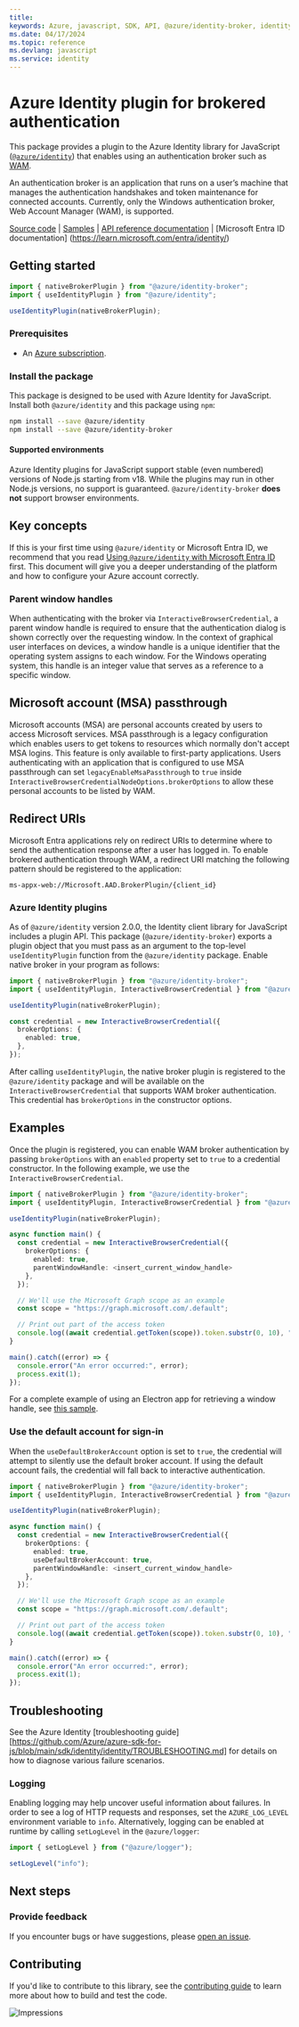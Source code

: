 ```yaml
---
title: 
keywords: Azure, javascript, SDK, API, @azure/identity-broker, identity
ms.date: 04/17/2024
ms.topic: reference
ms.devlang: javascript
ms.service: identity
---
```

# Azure Identity plugin for brokered authentication

This package provides a plugin to the Azure Identity library for JavaScript ([`@azure/identity`](https://npmjs.com/package/@azure/identity)) that enables using an authentication broker such as [WAM](https://learn.microsoft.com/entra/identity-platform/scenario-desktop-acquire-token-wam).

An authentication broker is an application that runs on a user’s machine that manages the authentication handshakes and token maintenance for connected accounts. Currently, only the Windows authentication broker, Web Account Manager (WAM), is supported.

[Source code](https://github.com/Azure/azure-sdk-for-js/tree/main/sdk/identity/identity-broker) | [Samples](https://github.com/Azure/azure-sdk-for-js/blob/main/sdk/identity/identity-broker/samples) | [API reference documentation](https://azuresdkdocs.blob.core.windows.net/$web/javascript/azure-identity-broker/1.0.0-beta.1/index.html) | [Microsoft Entra ID documentation] (https://learn.microsoft.com/entra/identity/)

## Getting started

```typescript
import { nativeBrokerPlugin } from "@azure/identity-broker";
import { useIdentityPlugin } from "@azure/identity";

useIdentityPlugin(nativeBrokerPlugin);
```

### Prerequisites

- An [Azure subscription](https://azure.microsoft.com/free/nodejs/).

### Install the package

This package is designed to be used with Azure Identity for JavaScript. Install both `@azure/identity` and this package using `npm`:

```sh
npm install --save @azure/identity
npm install --save @azure/identity-broker
```

#### Supported environments

Azure Identity plugins for JavaScript support stable (even numbered) versions of Node.js starting from v18. While the plugins may run in other Node.js versions, no support is guaranteed. `@azure/identity-broker` **does not** support browser environments.

## Key concepts

If this is your first time using `@azure/identity` or Microsoft Entra ID, we recommend that you read [Using `@azure/identity` with Microsoft Entra ID](https://github.com/Azure/azure-sdk-for-js/blob/main/documentation/using-azure-identity.md) first. This document will give you a deeper understanding of the platform and how to configure your Azure account correctly.

### Parent window handles

When authenticating with the broker via `InteractiveBrowserCredential`, a parent window handle is required to ensure that the authentication dialog is shown correctly over the requesting window. In the context of graphical user interfaces on devices, a window handle is a unique identifier that the operating system assigns to each window. For the Windows operating system, this handle is an integer value that serves as a reference to a specific window.

## Microsoft account (MSA) passthrough

Microsoft accounts (MSA) are personal accounts created by users to access Microsoft services. MSA passthrough is a legacy configuration which enables users to get tokens to resources which normally don't accept MSA logins. This feature is only available to first-party applications. Users authenticating with an application that is configured to use MSA passthrough can set `legacyEnableMsaPassthrough` to `true` inside `InteractiveBrowserCredentialNodeOptions.brokerOptions` to allow these personal accounts to be listed by WAM.

## Redirect URIs

Microsoft Entra applications rely on redirect URIs to determine where to send the authentication response after a user has logged in. To enable brokered authentication through WAM, a redirect URI matching the following pattern should be registered to the application:

```
ms-appx-web://Microsoft.AAD.BrokerPlugin/{client_id}
```

### Azure Identity plugins

As of `@azure/identity` version 2.0.0, the Identity client library for JavaScript includes a plugin API. This package (`@azure/identity-broker`) exports a plugin object that you must pass as an argument to the top-level `useIdentityPlugin` function from the `@azure/identity` package. Enable native broker in your program as follows:

```typescript
import { nativeBrokerPlugin } from "@azure/identity-broker";
import { useIdentityPlugin, InteractiveBrowserCredential } from "@azure/identity";

useIdentityPlugin(nativeBrokerPlugin);

const credential = new InteractiveBrowserCredential({
  brokerOptions: {
    enabled: true,
  },
});
```

After calling `useIdentityPlugin`, the native broker plugin is registered to the `@azure/identity` package and will be available on the `InteractiveBrowserCredential` that supports WAM broker authentication. This credential has `brokerOptions` in the constructor options.

## Examples

Once the plugin is registered, you can enable WAM broker authentication by passing `brokerOptions` with an `enabled` property set to `true` to a credential constructor. In the following example, we use the `InteractiveBrowserCredential`.

```typescript
import { nativeBrokerPlugin } from "@azure/identity-broker";
import { useIdentityPlugin, InteractiveBrowserCredential } from "@azure/identity";

useIdentityPlugin(nativeBrokerPlugin);

async function main() {
  const credential = new InteractiveBrowserCredential({
    brokerOptions: {
      enabled: true,
      parentWindowHandle: <insert_current_window_handle>
    },
  });

  // We'll use the Microsoft Graph scope as an example
  const scope = "https://graph.microsoft.com/.default";

  // Print out part of the access token
  console.log((await credential.getToken(scope)).token.substr(0, 10), "...");
}

main().catch((error) => {
  console.error("An error occurred:", error);
  process.exit(1);
});
```

For a complete example of using an Electron app for retrieving a window handle, see [this sample](https://github.com/Azure/azure-sdk-for-js/blob/main/sdk/identity/identity-broker/samples/v1/typescript/src/index.ts).

### Use the default account for sign-in

When the `useDefaultBrokerAccount` option is set to `true`, the credential will attempt to silently use the default broker account. If using the default account fails, the credential will fall back to interactive authentication.

```typescript
import { nativeBrokerPlugin } from "@azure/identity-broker";
import { useIdentityPlugin, InteractiveBrowserCredential } from "@azure/identity";

useIdentityPlugin(nativeBrokerPlugin);

async function main() {
  const credential = new InteractiveBrowserCredential({
    brokerOptions: {
      enabled: true,
      useDefaultBrokerAccount: true,
      parentWindowHandle: <insert_current_window_handle>
    },
  });

  // We'll use the Microsoft Graph scope as an example
  const scope = "https://graph.microsoft.com/.default";

  // Print out part of the access token
  console.log((await credential.getToken(scope)).token.substr(0, 10), "...");
}

main().catch((error) => {
  console.error("An error occurred:", error);
  process.exit(1);
});
```

## Troubleshooting

See the Azure Identity [troubleshooting guide][https://github.com/Azure/azure-sdk-for-js/blob/main/sdk/identity/identity/TROUBLESHOOTING.md] for details on how to diagnose various failure scenarios.

### Logging

Enabling logging may help uncover useful information about failures. In order to see a log of HTTP requests and responses, set the `AZURE_LOG_LEVEL` environment variable to `info`. Alternatively, logging can be enabled at runtime by calling `setLogLevel` in the `@azure/logger`:

```typescript
import { setLogLevel } from ("@azure/logger");

setLogLevel("info");
```

## Next steps

### Provide feedback

If you encounter bugs or have suggestions, please [open an issue](https://github.com/Azure/azure-sdk-for-js/issues).

## Contributing

If you'd like to contribute to this library, see the [contributing guide](https://github.com/Azure/azure-sdk-for-js/blob/main/CONTRIBUTING.md) to learn more about how to build and test the code.

![Impressions](https://azure-sdk-impressions.azurewebsites.net/api/impressions/azure-sdk-for-js%2Fsdk%2Fidentity%2Fidentity%2FREADME.png)

